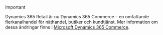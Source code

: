 > [!IMPORTANT]
> Dynamics 365 Retail är nu Dynamics 365 Commerce – en omfattande flerkanalhandel för näthandel, butiker och kundtjänst. Mer information om dessa ändringar finns i [Microsoft Dynamics 365 Commerce](https://dynamics.microsoft.com/en-us/commerce/overview/).
